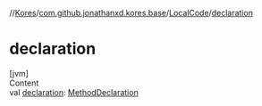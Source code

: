 //[Kores](../../index.md)/[com.github.jonathanxd.kores.base](../index.md)/[LocalCode](index.md)/[declaration](declaration.md)



# declaration  
[jvm]  
Content  
val [declaration](declaration.md): [MethodDeclaration](../-method-declaration/index.md)  



